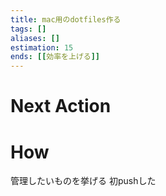 ```yaml
---
title: mac用のdotfiles作る
tags: []
aliases: []
estimation: 15
ends: [[効率を上げる]]
---
```

# Next Action
# How
管理したいものを挙げる
初pushした